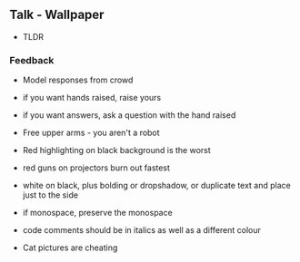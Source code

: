 ## Talk - Wallpaper

 * TLDR

### Feedback

 - Model responses from crowd
  - if you want hands raised, raise yours
  - if you want answers, ask a question with the hand raised

 - Free upper arms - you aren't a robot

 - Red highlighting on black background is the worst
  - red guns on projectors burn out fastest
  - white on black, plus bolding or dropshadow, or duplicate text and place just to the side
  - if monospace, preserve the monospace

 - code comments should be in italics as well as a different colour

 - Cat pictures are cheating


